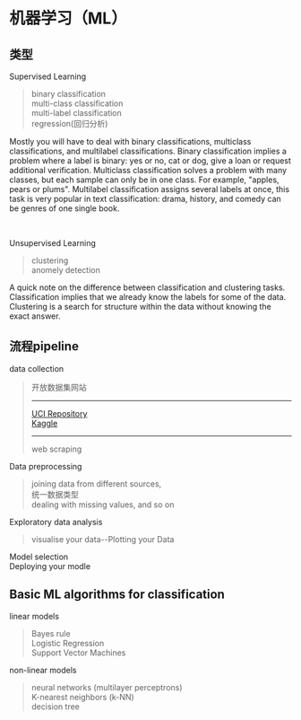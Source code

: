 机器学习（ML）
======

## 类型
Supervised Learning  
>binary classification<br>
>multi-class classification<br>
>multi-label classification<br>
>regression(回归分析)

Mostly you will have to deal with binary classifications, multiclass classifications, and multilabel classifications. Binary classification implies a problem where a label is binary: yes or no, cat or dog, give a loan or request additional verification. Multiclass classification solves a problem with many classes, but each sample can only be in one class. For example, "apples, pears or plums". Multilabel classification assigns several labels at once, this task is very popular in text classification: drama, history, and comedy can be genres of one single book.

  <br>

Unsupervised Learning 
>clustering<br>
>anomely detection  

A quick note on the difference between classification and clustering tasks. Classification implies that we already know the labels for some of the data. Clustering is a search for structure within the data without knowing the exact answer.
## 流程pipeline
data collection
>开放数据集网站
> 
>------  
>[UCI Repository](https://archive.ics.uci.edu/ml/index.php)<br>
>[Kaggle](https://www.kaggle.com/datasets)<br>
>
>-----
>web scraping

Data preprocessing
>joining data from different sources,<br>
>统一数据类型<br>
>dealing with missing values, and so on

Exploratory data analysis<br>
>visualise your data--Plotting your Data<br>

Model selection<br>
Deploying your modle<br>

## Basic ML algorithms for classification

linear models
>Bayes rule  
>Logistic Regression  
>Support Vector Machines

non-linear models
>neural networks (multilayer perceptrons)  
>K-nearest neighbors (k-NN)  
>decision tree
